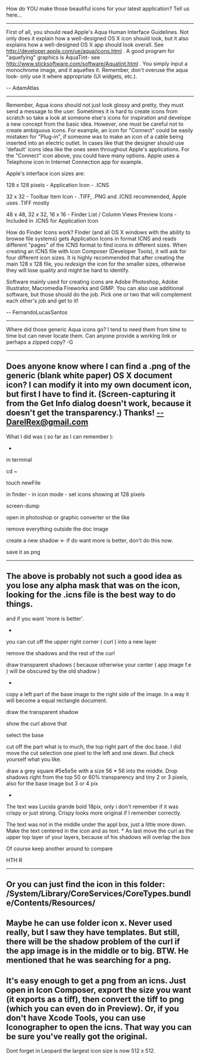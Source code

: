 How do YOU make those beautiful icons for your latest application?  Tell us here...

----

First of all, you should read Apple's Aqua Human Interface Guidelines. Not only does it explain how a well-designed OS X icon should look, but it also explains how a well-designed OS X app should look overall. See http://developer.apple.com/ue/aqua/icons.html . A good program for "aquefying" graphics is AquaTint- see http://www.sticksoftware.com/software/Aquatint.html . You simply input a monochrome image, and it aquefies it. Remember, don't overuse the aqua look- only use it where appropriate (UI widgets, etc.).

-- AdamAtlas

----

Remember, Aqua icons should not just look glossy and pretty, they must send a message to the user. Sometimes it is hard to create icons from scratch so take a look at someone else's icons for inspiration and develope a new concept from the basic idea. However, one must be careful not to create ambiguous icons. For example, an icon for "Connect" could be easily mistaken for "Plug-in", if someone was to make an icon of a cable being inserted into an electric outlet. In cases like that the designer should use 'default' icons idea like the ones seen throughout Apple's applications. For the "Connect" icon above, you could have many options. Apple uses a Telephone icon in Internet Connection app for example.

Apple's interface icon sizes are:

128 x 128 pixels - Application Icon - .ICNS

32 x 32 - Toolbar Item Icon - .TIFF, .PNG and .ICNS recommended, Apple uses .TIFF mostly

48 x 48, 32 x 32, 16 x 16 - Finder List / Column Views Preview Icons - Included in .ICNS for Application Icon

How do Finder Icons work?
Finder (and all OS X windows with the ability to browse file systems) gets Application Icons in format ICNS and reads different "pages" of the ICNS format to find icons in different sizes. When creating an ICNS file with Icon Composer (Developer Tools), it will ask for four different icon sizes. It is highly recommended that after creating the main 128 x 128 file, you _redesign_ the icon for the smaller sizes, otherwise they will lose quality and might be hard to identify.

Software mainly used for creating icons are Adobe Photoshop, Adobe Illustrator, Macromedia Fireworks and GIMP. You can also use additional software, but those should do the job. Pick one or two that will complement each other's job and get to it!

-- FernandoLucasSantos

----

Where did those generic Aqua icons go?  I tend to need them from time to time but can never locate them.  Can anyone provide a working link or perhaps a zipped copy? -G

----

Does anyone know where I can find a .png of the generic (blank white paper) OS X document icon?  I can modify it into my own document icon, but first I have to find it.  (Screen-capturing it from the Get Info dialog doesn't work, because it doesn't get the transparency.)  Thanks!  --DarelRex@gmail.com
----

What I did was ( so far as I can remember ):


*
in terminal

cd ~

touch newFile 

in finder - in icon mode - set icons showing at 128 pixels

screen-dump

open in photoshop or graphic converter or the like

remove everything outside the doc image

create a new shadow <- if do want more is better, don't do this now.

save it as png


----
The above is probably not such a good idea as you lose any alpha mask that was on the icon, looking for the .icns file is the best way to do things.
----

and if you want 'more is better'.

*
you can cut off the upper right corner ( curl ) into a new layer

remove the shadows and the rest of the curl

draw transparent shadows ( because otherwise your center ( app image f.e ) will be obscured by the old shadow )


*
copy a left part of the base image to the right side of the image. In a way it will become a equal rectangle document.

draw the transparent shadow


show the curl above that

select the base

cut off the part what is to much, the top right part of the doc base. I did move the cut selection one pixel to the left and one down. But check yourself what you like.

draw a grey square #5e5e5e with a size 56 * 56 into the middle. Drop shadows right from the top 50 or 60% transparency and tiny 2 or 3 pixels, also for the base image but 3 or 4 pix

*
The text was Lucida grande bold 18pix, only i don't remember if it was crispy or just strong. Crispy looks more original if I remember correctly.

The text was not in the middle under the appl box, just a little more down. Make the text centered in the icon and as text.
*
As last move the curl as the upper top layer of your layers, because of his shadows will overlap the box


Of course keep another around to compare

HTH
R

----
Or you can just find the icon in this folder: /System/Library/CoreServices/CoreTypes.bundle/Contents/Resources/
----
Maybe he can use folder icon x. Never used really, but I saw they have templates. But still, there will be the shadow problem of the curl if the app image is in the middle or to big. BTW. He mentioned that he was searching for a png. 
----
It's easy enough to get a png from an icns. Just open in Icon Composer, export the size you want (it exports as a tiff), then convert the tiff to png (which you can even do in Preview). Or, if you don't have Xcode Tools, you can use Iconographer to open the icns. That way you can be sure you've really got the original.
----
Dont forget in Leopard the largest icon size is now 512 x 512.
